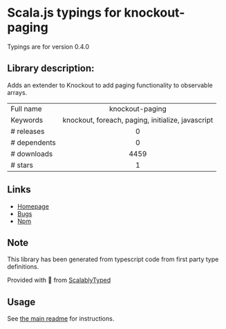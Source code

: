 
# Scala.js typings for knockout-paging

Typings are for version 0.4.0

## Library description:
Adds an extender to Knockout to add paging functionality to observable arrays.

|                    |                 |
| ------------------ | :-------------: |
| Full name          | knockout-paging |
| Keywords           | knockout, foreach, paging, initialize, javascript |
| # releases         | 0 |
| # dependents       | 0 |
| # downloads        | 4459 |
| # stars            | 1 |

## Links
- [Homepage](https://github.com/ErikSchierboom/knockout-paging)
- [Bugs](https://github.com/ErikSchierboom/knockout-paging/issues)
- [Npm](https://www.npmjs.com/package/knockout-paging)
    


## Note
This library has been generated from typescript code from first party type definitions.

Provided with :purple_heart: from [ScalablyTyped](https://github.com/oyvindberg/ScalablyTyped)

## Usage
See [the main readme](../../readme.md) for instructions.



